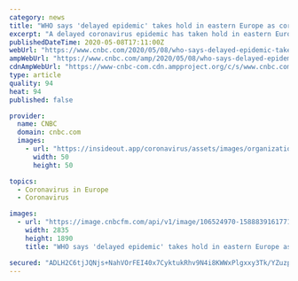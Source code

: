 ```yaml
---
category: news
title: "WHO says 'delayed epidemic' takes hold in eastern Europe as coronavirus cases in Russia rise"
excerpt: "A delayed coronavirus epidemic has taken hold in eastern Europe as cases and deaths rise in Russia while outbreaks in western Europe begin to subside, World Health Officials said on Friday. “There are differences right now between western Europe,"
publishedDateTime: 2020-05-08T17:11:00Z
webUrl: "https://www.cnbc.com/2020/05/08/who-says-delayed-epidemic-takes-hold-in-eastern-europe-as-coronavirus-cases-in-russia-rise.html"
ampWebUrl: "https://www.cnbc.com/amp/2020/05/08/who-says-delayed-epidemic-takes-hold-in-eastern-europe-as-coronavirus-cases-in-russia-rise.html"
cdnAmpWebUrl: "https://www-cnbc-com.cdn.ampproject.org/c/s/www.cnbc.com/amp/2020/05/08/who-says-delayed-epidemic-takes-hold-in-eastern-europe-as-coronavirus-cases-in-russia-rise.html"
type: article
quality: 94
heat: 94
published: false

provider:
  name: CNBC
  domain: cnbc.com
  images:
    - url: "https://insideout.app/coronavirus/assets/images/organizations/cnbc.com-50x50.jpg"
      width: 50
      height: 50

topics:
  - Coronavirus in Europe
  - Coronavirus

images:
  - url: "https://image.cnbcfm.com/api/v1/image/106524970-1588839161771gettyimages-1207531158.jpeg?v=1588839200"
    width: 2835
    height: 1890
    title: "WHO says 'delayed epidemic' takes hold in eastern Europe as coronavirus cases in Russia rise"

secured: "ADLH2C6tjJQNjs+NahVOrFEI40x7CyktukRhv9N4i8KWWxPlgxxy3Tk/YZuzp1IUqlqpNs+LlAqbLlLMh9ulswu6SLhFs5uJk4YXewydqFvZ46dXDTFMOk4oPfFWXjcCMYpTGJF9Ld3gSkJ26NyRCtm6HoQnMQMEcOBmCaCFkP76lph/ogcXoNEUAW2C5oAXwna6dSc0gJ09nnnCKGM9eDx61h6N0IdUBToQorOtG5nj5M2GpLC+Kz9b7xI+YnMX0CgdnpDFEvQ8YJsniorh68NL88IO2h7I/d+Um2Rs4Ti+j0ivxZWoeW5+MZIUKFzzEF5v2jGc1ozp0eRZhNmUN19gToHV58V6PI6iiJsItdKWhx148J2MiicQLsMDPDvCRZHrIW3hgYODUZ3lbL5oa4fKUWYmtWIIFngTILO4mekdn2SSCUlt7tR0yFarf7vFVnaaf7hmsoN8wq3PI+ZwHwPyXHWXhZm1e1vc6C4OvQI=;6VNR7F4ZLua1mR4awztWgA=="
---
```


